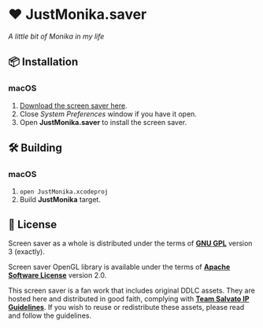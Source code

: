 # ❤️ JustMonika.saver

_A little bit of Monika in my life_

## 📦 Installation

### macOS

1. [Download the screen saver here](https://github.com/ilammy/JustMonika.saver/releases/download/v1.2/JustMonika.saver.zip).
2. Close _System Preferences_ window if you have it open.
3. Open **JustMonika.saver** to install the screen saver.

## 🛠 Building

### macOS

1. `open JustMonika.xcodeproj`
2. Build **JustMonika** target.

## 📄 License

Screen saver as a whole is distributed under the terms of [**GNU GPL**](LICENSE) version 3 (exactly).

Screen saver OpenGL library is available under the terms of [**Apache Software License**](JustMonikaGL/LICENSE) version 2.0.

This screen saver is a fan work that includes original DDLC assets.
They are hosted here and distributed in good faith,
complying with [**Team Salvato IP Guidelines**](http://teamsalvato.com/ip-guidelines/).
If you wish to reuse or redistribute these assets, please read and follow the guidelines.
